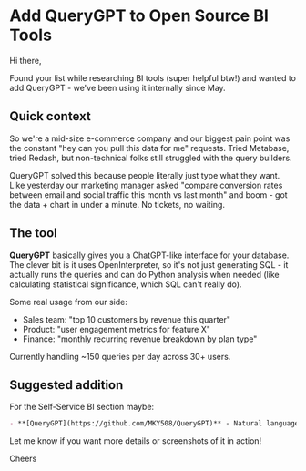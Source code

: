 # Add QueryGPT to Open Source BI Tools

Hi there,

Found your list while researching BI tools (super helpful btw!) and wanted to add QueryGPT - we've been using it internally since May.

## Quick context

So we're a mid-size e-commerce company and our biggest pain point was the constant "hey can you pull this data for me" requests. Tried Metabase, tried Redash, but non-technical folks still struggled with the query builders.

QueryGPT solved this because people literally just type what they want. Like yesterday our marketing manager asked "compare conversion rates between email and social traffic this month vs last month" and boom - got the data + chart in under a minute. No tickets, no waiting.

## The tool

**QueryGPT** basically gives you a ChatGPT-like interface for your database. The clever bit is it uses OpenInterpreter, so it's not just generating SQL - it actually runs the queries and can do Python analysis when needed (like calculating statistical significance, which SQL can't really do).

Some real usage from our side:
- Sales team: "top 10 customers by revenue this quarter"
- Product: "user engagement metrics for feature X"
- Finance: "monthly recurring revenue breakdown by plan type"

Currently handling ~150 queries per day across 30+ users.

## Suggested addition

For the Self-Service BI section maybe:

```markdown
- **[QueryGPT](https://github.com/MKY508/QueryGPT)** - Natural language BI that actually works. Ask questions in plain English (or Chinese), get SQL + visualizations. Uses OpenInterpreter so it can handle complex analysis beyond just SQL. We use it daily - cut our ad-hoc query requests by 80%. `MIT` `self-hosted` `MySQL/PostgreSQL`
```

Let me know if you want more details or screenshots of it in action!

Cheers
